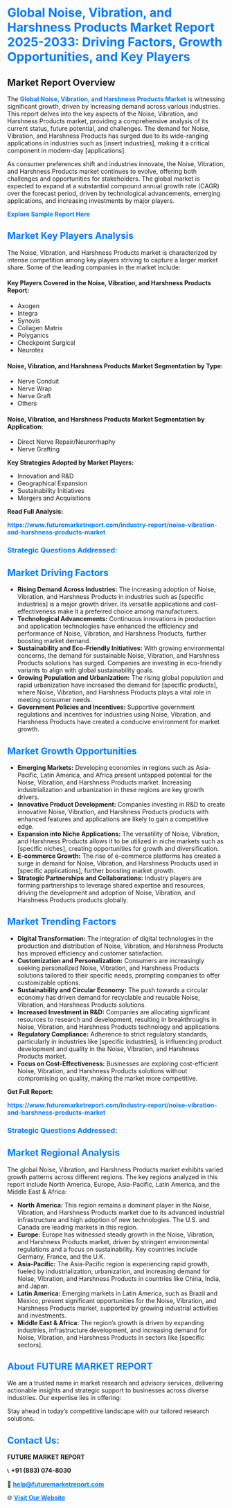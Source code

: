 <h1 style="color: #007BFF;">Global Noise, Vibration, and Harshness Products Market Report 2025-2033: Driving Factors, Growth Opportunities, and Key Players</h1>

<section id="overview">
<h2>Market Report Overview</h2>
<p>The <a href="https://www.futuremarketreport.com/industry-report/noise-vibration-and-harshness-products-market" style="color: #007BFF; text-decoration: none;"><strong>Global Noise, Vibration, and Harshness Products Market</strong></a> is witnessing significant growth, driven by increasing demand across various industries. This report delves into the key aspects of the Noise, Vibration, and Harshness Products market, providing a comprehensive analysis of its current status, future potential, and challenges. The demand for Noise, Vibration, and Harshness Products has surged due to its wide-ranging applications in industries such as [insert industries], making it a critical component in modern-day [applications].</p>
<p>As consumer preferences shift and industries innovate, the Noise, Vibration, and Harshness Products market continues to evolve, offering both challenges and opportunities for stakeholders. The global market is expected to expand at a substantial compound annual growth rate (CAGR) over the forecast period, driven by technological advancements, emerging applications, and increasing investments by major players.</p>
</section>

<section id="overview">
<p><a href="https://www.futuremarketreport.com/request-sample/reportId=37066" style="color: #007BFF; text-decoration: none;"><strong>Explore Sample Report Here</strong></a></p>
</section>

<section id="key-players">
<h2 style="color: #007BFF;">Market Key Players Analysis</h2>
<p>The Noise, Vibration, and Harshness Products market is characterized by intense competition among key players striving to capture a larger market share. Some of the leading companies in the market include:</p>
<h4>Key Players Covered in the Noise, Vibration, and Harshness Products Report:</h4>
<ul><li>Axogen</li><li>Integra</li><li>Synovis</li><li>Collagen Matrix</li><li>Polyganics</li><li>Checkpoint Surgical</li><li>Neurotex</li></ul>
<h4>Noise, Vibration, and Harshness Products Market Segmentation by Type:</h4>
<ul><li>Nerve Conduit</li><li>Nerve Wrap</li><li>Nerve Graft</li><li>Others</li></ul>

<h4>Noise, Vibration, and Harshness Products Market Segmentation by Application:</h4>
<ul><li>Direct Nerve Repair/Neurorrhaphy</li><li>Nerve Grafting</li></ul>
<p><strong>Key Strategies Adopted by Market Players:</strong></p>
<ul>
<li>Innovation and R&D</li>
<li>Geographical Expansion</li>
<li>Sustainability Initiatives</li>
<li>Mergers and Acquisitions</li>
</ul>
</section>

<section>
<p><strong>Read Full Analysis: </strong></p><a href="https://www.futuremarketreport.com/industry-report/noise-vibration-and-harshness-products-market" style="color: #007BFF; text-decoration: none;"><strong>https://www.futuremarketreport.com/industry-report/noise-vibration-and-harshness-products-market</strong></a>
<h3 style="color: #007BFF;">Strategic Questions Addressed:</h3>
</section>

<section id="driving-factors">
<h2 style="color: #007BFF;">Market Driving Factors</h2>
<ul>
<li><strong>Rising Demand Across Industries:</strong> The increasing adoption of Noise, Vibration, and Harshness Products in industries such as [specific industries] is a major growth driver. Its versatile applications and cost-effectiveness make it a preferred choice among manufacturers.</li>
<li><strong>Technological Advancements:</strong> Continuous innovations in production and application technologies have enhanced the efficiency and performance of Noise, Vibration, and Harshness Products, further boosting market demand.</li>
<li><strong>Sustainability and Eco-Friendly Initiatives:</strong> With growing environmental concerns, the demand for sustainable Noise, Vibration, and Harshness Products solutions has surged. Companies are investing in eco-friendly variants to align with global sustainability goals.</li>
<li><strong>Growing Population and Urbanization:</strong> The rising global population and rapid urbanization have increased the demand for [specific products], where Noise, Vibration, and Harshness Products plays a vital role in meeting consumer needs.</li>
<li><strong>Government Policies and Incentives:</strong> Supportive government regulations and incentives for industries using Noise, Vibration, and Harshness Products have created a conducive environment for market growth.</li>
</ul>
</section>

<section id="growth-opportunities">
<h2 style="color: #007BFF;">Market Growth Opportunities</h2>
<ul>
<li><strong>Emerging Markets:</strong> Developing economies in regions such as Asia-Pacific, Latin America, and Africa present untapped potential for the Noise, Vibration, and Harshness Products market. Increasing industrialization and urbanization in these regions are key growth drivers.</li>
<li><strong>Innovative Product Development:</strong> Companies investing in R&D to create innovative Noise, Vibration, and Harshness Products products with enhanced features and applications are likely to gain a competitive edge.</li>
<li><strong>Expansion into Niche Applications:</strong> The versatility of Noise, Vibration, and Harshness Products allows it to be utilized in niche markets such as [specific niches], creating opportunities for growth and diversification.</li>
<li><strong>E-commerce Growth:</strong> The rise of e-commerce platforms has created a surge in demand for Noise, Vibration, and Harshness Products used in [specific applications], further boosting market growth.</li>
<li><strong>Strategic Partnerships and Collaborations:</strong> Industry players are forming partnerships to leverage shared expertise and resources, driving the development and adoption of Noise, Vibration, and Harshness Products products globally.</li>
</ul>
</section>

<section id="trending-factors">
<h2 style="color: #007BFF;">Market Trending Factors</h2>
<ul>
<li><strong>Digital Transformation:</strong> The integration of digital technologies in the production and distribution of Noise, Vibration, and Harshness Products has improved efficiency and customer satisfaction.</li>
<li><strong>Customization and Personalization:</strong> Consumers are increasingly seeking personalized Noise, Vibration, and Harshness Products solutions tailored to their specific needs, prompting companies to offer customizable options.</li>
<li><strong>Sustainability and Circular Economy:</strong> The push towards a circular economy has driven demand for recyclable and reusable Noise, Vibration, and Harshness Products solutions.</li>
<li><strong>Increased Investment in R&D:</strong> Companies are allocating significant resources to research and development, resulting in breakthroughs in Noise, Vibration, and Harshness Products technology and applications.</li>
<li><strong>Regulatory Compliance:</strong> Adherence to strict regulatory standards, particularly in industries like [specific industries], is influencing product development and quality in the Noise, Vibration, and Harshness Products market.</li>
<li><strong>Focus on Cost-Effectiveness:</strong> Businesses are exploring cost-efficient Noise, Vibration, and Harshness Products solutions without compromising on quality, making the market more competitive.</li>
</ul>
</section>

<section>
<p><strong>Get Full Report: </strong></p><a href="https://www.futuremarketreport.com/industry-report/noise-vibration-and-harshness-products-market" style="color: #007BFF; text-decoration: none;"><strong>https://www.futuremarketreport.com/industry-report/noise-vibration-and-harshness-products-market</strong></a>
<h3 style="color: #007BFF;">Strategic Questions Addressed:</h3>
</section>


<section id="regional-analysis">
<h2 style="color: #007BFF;">Market Regional Analysis</h2>
<p>The global Noise, Vibration, and Harshness Products market exhibits varied growth patterns across different regions. The key regions analyzed in this report include North America, Europe, Asia-Pacific, Latin America, and the Middle East & Africa:</p>
<ul>
<li><strong>North America:</strong> This region remains a dominant player in the Noise, Vibration, and Harshness Products market due to its advanced industrial infrastructure and high adoption of new technologies. The U.S. and Canada are leading markets in this region.</li>
<li><strong>Europe:</strong> Europe has witnessed steady growth in the Noise, Vibration, and Harshness Products market, driven by stringent environmental regulations and a focus on sustainability. Key countries include Germany, France, and the U.K.</li>
<li><strong>Asia-Pacific:</strong> The Asia-Pacific region is experiencing rapid growth, fueled by industrialization, urbanization, and increasing demand for Noise, Vibration, and Harshness Products in countries like China, India, and Japan.</li>
<li><strong>Latin America:</strong> Emerging markets in Latin America, such as Brazil and Mexico, present significant opportunities for the Noise, Vibration, and Harshness Products market, supported by growing industrial activities and investments.</li>
<li><strong>Middle East & Africa:</strong> The region’s growth is driven by expanding industries, infrastructure development, and increasing demand for Noise, Vibration, and Harshness Products in sectors like [specific sectors].</li>
</ul>
</section>

<footer>
<h2 style="color: #007BFF;">About FUTURE MARKET REPORT</h2>
<p>We are a trusted name in market research and advisory services, delivering actionable insights and strategic support to businesses across diverse industries. Our expertise lies in offering:</p>

<p>Stay ahead in today’s competitive landscape with our tailored research solutions.</p>

<h2 style="color: #007BFF;">Contact Us:</h2>
<p><strong>FUTURE MARKET REPORT</strong></p>
<p>📞 <strong>+91 (883) 074-8030</strong></p>
<p>📧 <strong><a href="mailto:help@futuremarketreport.com" style="color: #007BFF;">help@futuremarketreport.com</a></strong></p>
<p>🌐 <strong><a href="https://www.futuremarketreport.com/" style="color: #007BFF;">Visit Our Website</a></strong></p>
</footer>